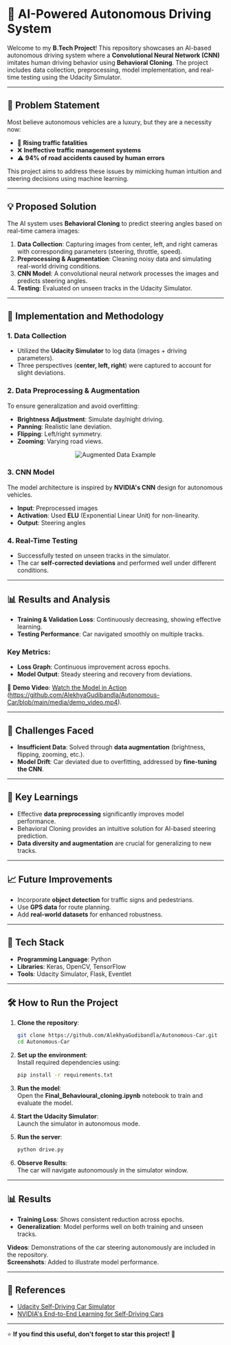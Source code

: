 # 🚗 AI-Powered Autonomous Driving System  
Welcome to my **B.Tech Project**! This repository showcases an AI-based autonomous driving system where a **Convolutional Neural Network (CNN)** imitates human driving behavior using **Behavioral Cloning**. The project includes data collection, preprocessing, model implementation, and real-time testing using the Udacity Simulator.  

---

## 📌 Problem Statement  
Most believe autonomous vehicles are a luxury, but they are a necessity now:  

- 🚦 **Rising traffic fatalities**  
- ❌ **Ineffective traffic management systems**  
- ⚠️ **94% of road accidents caused by human errors**  

This project aims to address these issues by mimicking human intuition and steering decisions using machine learning.  

---

## 💡 Proposed Solution  
The AI system uses **Behavioral Cloning** to predict steering angles based on real-time camera images:  

1. **Data Collection**: Capturing images from center, left, and right cameras with corresponding parameters (steering, throttle, speed).  
2. **Preprocessing & Augmentation**: Cleaning noisy data and simulating real-world driving conditions.  
3. **CNN Model**: A convolutional neural network processes the images and predicts steering angles.  
4. **Testing**: Evaluated on unseen tracks in the Udacity Simulator.  

---

## 🚀 Implementation and Methodology  

### 1. Data Collection  
- Utilized the **Udacity Simulator** to log data (images + driving parameters).  
- Three perspectives (**center, left, right**) were captured to account for slight deviations.  

### 2. Data Preprocessing & Augmentation  
To ensure generalization and avoid overfitting:  

- **Brightness Adjustment**: Simulate day/night driving.  
- **Panning**: Realistic lane deviation.  
- **Flipping**: Left/right symmetry.  
- **Zooming**: Varying road views.  

<p align="center"> <img src="[https://via.placeholder.com/600x300?text=Augmented+Data](https://github.com/AlekhyaGudibandla/Autonomous-Car/blob/main/media/augmented.png)" alt="Augmented Data Example" /> </p>  

### 3. CNN Model  
The model architecture is inspired by **NVIDIA's CNN** design for autonomous vehicles.  

- **Input**: Preprocessed images  
- **Activation**: Used **ELU** (Exponential Linear Unit) for non-linearity.  
- **Output**: Steering angles  

### 4. Real-Time Testing  
- Successfully tested on unseen tracks in the simulator.  
- The car **self-corrected deviations** and performed well under different conditions.  

---

## 📊 Results and Analysis  
- **Training & Validation Loss**: Continuously decreasing, showing effective learning.  
- **Testing Performance**: Car navigated smoothly on multiple tracks.  

### Key Metrics:  
- **Loss Graph**: Continuous improvement across epochs.  
- **Model Output**: Steady steering and recovery from deviations.  

🎥 **Demo Video**: [Watch the Model in Action](#) (https://github.com/AlekhyaGudibandla/Autonomous-Car/blob/main/media/demo_video.mp4).  

---

## 🚧 Challenges Faced  
- **Insufficient Data**: Solved through **data augmentation** (brightness, flipping, zooming, etc.).  
- **Model Drift**: Car deviated due to overfitting, addressed by **fine-tuning the CNN**.  

---

## 🌟 Key Learnings  
- Effective **data preprocessing** significantly improves model performance.  
- Behavioral Cloning provides an intuitive solution for AI-based steering prediction.  
- **Data diversity and augmentation** are crucial for generalizing to new tracks.  

---

## 📈 Future Improvements  
- Incorporate **object detection** for traffic signs and pedestrians.  
- Use **GPS data** for route planning.  
- Add **real-world datasets** for enhanced robustness.  

---

## 🧰 Tech Stack  
- **Programming Language**: Python  
- **Libraries**: Keras, OpenCV, TensorFlow  
- **Tools**: Udacity Simulator, Flask, Eventlet  

---

## 🛠️ How to Run the Project  

1. **Clone the repository**:  
   ```bash
   git clone https://github.com/AlekhyaGudibandla/Autonomous-Car.git
   cd Autonomous-Car
   ```

2. **Set up the environment**:  
   Install required dependencies using:  
   ```bash
   pip install -r requirements.txt
   ```

3. **Run the model**:  
   Open the **Final_Behavioural_cloning.ipynb** notebook to train and evaluate the model.  

4. **Start the Udacity Simulator**:  
   Launch the simulator in autonomous mode.  

5. **Run the server**:  
   ```bash
   python drive.py
   ```

6. **Observe Results**:  
   The car will navigate autonomously in the simulator window.  

---

## 📊 Results  
- **Training Loss**: Shows consistent reduction across epochs.  
- **Generalization**: Model performs well on both training and unseen tracks.  

**Videos**: Demonstrations of the car steering autonomously are included in the repository.  
**Screenshots**: Added to illustrate model performance.  

---

## 🔗 References  
- [Udacity Self-Driving Car Simulator](https://github.com/udacity/self-driving-car-sim)  
- [NVIDIA's End-to-End Learning for Self-Driving Cars](https://arxiv.org/abs/1604.07316)  

---

⭐ **If you find this useful, don't forget to star this project!** 🚀  
